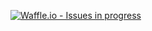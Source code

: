 [![Waffle.io - Issues in progress](https://badge.waffle.io/jude-lawson/bike-share.png?label=in%20progress&title=In%20Progress)](http://waffle.io/jude-lawson/bike-share)
